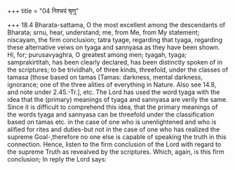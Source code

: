 +++
title = "04 निश्चयं श्रृणु"

+++
18.4 Bharata-sattama, O the most excellent among the descendants of
Bharata; srnu, hear, understand; me, from Me, from My statement;
niscayam, the firm conclusion; tatra tyage, regarding that tyaga,
regarding these alternative veiws on tyaga and sannyasa as they have
been shown. Hi, for; purusavyaghra, O greatest among men; tyagah, tyaga;
samprakirtitah, has been clearly declared, has been distinctly spoken of
in the scriptures; to be trividhah, of three kinds, threefold, under the
classes of tamasa (those based on tamas \[Tamas: darkness, mental
darkness, ignorance; one of the three alities of everything in Nature.
Also see 14.8, and note under 2.45.-Tr.\], etc. The Lord has used the
word tyaga with the idea that the (primary) meanings of tyaga and
sannyasa are verily the same. Since it is difficult to comprehend this
idea, that the primary meanings of the words tyaga and sannyasa can be
threefold under the classification based on tamas etc. in the case of
one who is unenlightened and who is alified for rites and duties-but not
in the case of one who has realized the supreme Goal-,therefore no one
else is capable of speaking the truth in this connection. Hence, listen
to the firm conclusion of the Lord with regard to the supreme Truth as
revealved by the scriptures. Which, again, is this firm conclusion; In
reply the Lord says:
